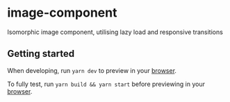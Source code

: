 # image-component
Isomorphic image component, utilising lazy load and responsive transitions

## Getting started

When developing, run `yarn dev` to preview in your [browser](http://localhost:3000).

To fully test, run `yarn build && yarn start` before previewing in your [browser](http://localhost:3000).
